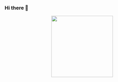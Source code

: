 ### Hi there 👋


<div id="header" align="center">
  <img src="https://giphy.com/gifs/spongebob-spongebob-squarepants-season-6-3o6wNIV9FP28JIleyk" width="200"/>
</div>
<!--
**JoaoRFigueiredo/JoaoRFigueiredo** is a ✨ _special_ ✨ repository because its `README.md` (this file) appears on your GitHub profile.

Here are some ideas to get you started:

- 🔭 I’m currently working on ...
- 🌱 I’m currently learning ...
- 👯 I’m looking to collaborate on ...
- 🤔 I’m looking for help with ...
- 💬 Ask me about ...
- 📫 How to reach me: ...
- 😄 Pronouns: ...
- ⚡ Fun fact: ...
-->
